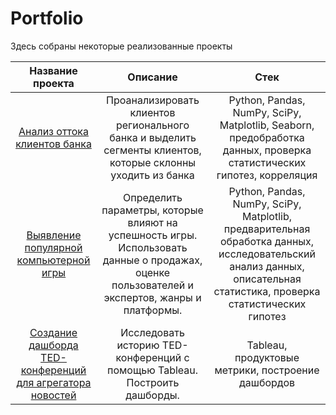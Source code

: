 # Portfolio
Здесь собраны некоторые реализованные проекты

| Название проекта  | Описание        | Стек          |
|:-----------------: |:---------------:| :-------------:|
| [Анализ оттока клиентов банка](https://github.com/Arinich/Portfolio/tree/main/Churn%20analysis.%20Bank%20clients)|Проанализировать клиентов регионального банка и выделить сегменты клиентов, которые склонны уходить из банка| Python, Pandas, NumPy, SciPy, Matplotlib, Seaborn, предобработка данных, проверка статистических гипотез, корреляция|
 [Выявление популярной компьютерной игры](https://github.com/Arinich/Portfolio/tree/main/Game%20success)|Определить параметры, которые влияют на успешность игры. Использовать данные о продажах, оценке пользователей и экспертов, жанры и платформы.|Python, Pandas, NumPy, SciPy, Matplotlib, предварительная обработка данных, исследовательский анализ данных, описательная статистика, проверка статистических гипотез|
| [Создание дашборда TED-конференций для агрегатора новостей](https://github.com/Arinich/Portfolio/tree/main/TED-conference%20(Tableau))| Исследовать историю TED-конференций с помощью Tableau. Построить дашборды. | Tableau, продуктовые метрики, построение дашбордов|
